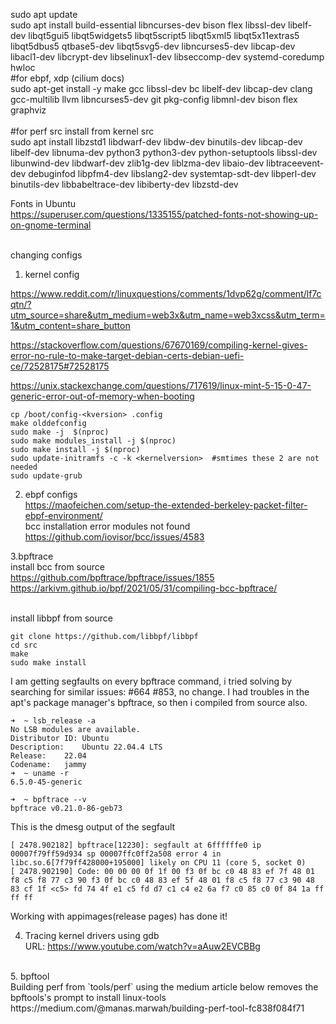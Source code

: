 sudo apt update<br>
sudo apt install build-essential libncurses-dev bison flex libssl-dev libelf-dev libqt5gui5 libqt5widgets5 libqt5script5 libqt5xml5 libqt5x11extras5 libqt5dbus5 qtbase5-dev libqt5svg5-dev libncurses5-dev libcap-dev libacl1-dev libcrypt-dev libselinux1-dev libseccomp-dev systemd-coredump hwloc<br>
#for ebpf, xdp (cilium docs)<br>
sudo apt-get install -y make gcc libssl-dev bc libelf-dev libcap-dev clang gcc-multilib llvm libncurses5-dev git pkg-config libmnl-dev bison flex graphviz<br>
<br>#for perf src install from kernel src
<br>sudo apt install libzstd1 libdwarf-dev libdw-dev binutils-dev libcap-dev libelf-dev libnuma-dev python3 python3-dev python-setuptools libssl-dev libunwind-dev libdwarf-dev zlib1g-dev liblzma-dev libaio-dev libtraceevent-dev debuginfod libpfm4-dev libslang2-dev systemtap-sdt-dev libperl-dev binutils-dev libbabeltrace-dev libiberty-dev libzstd-dev<br>

Fonts in Ubuntu<br>
https://superuser.com/questions/1335155/patched-fonts-not-showing-up-on-gnome-terminal<br><br>

changing configs

1. kernel config

https://www.reddit.com/r/linuxquestions/comments/1dvp62g/comment/lf7cqtn/?utm_source=share&utm_medium=web3x&utm_name=web3xcss&utm_term=1&utm_content=share_button

https://stackoverflow.com/questions/67670169/compiling-kernel-gives-error-no-rule-to-make-target-debian-certs-debian-uefi-ce/72528175#72528175

https://unix.stackexchange.com/questions/717619/linux-mint-5-15-0-47-generic-error-out-of-memory-when-booting
```
cp /boot/config-<kversion> .config 
make olddefconfig
sudo make -j  $(nproc)
sudo make modules_install -j $(nproc)
sudo make install -j $(nproc)
sudo update-initramfs -c -k <kernelversion>  #smtimes these 2 are not needed
sudo update-grub
```



2. ebpf configs <br>
https://maofeichen.com/setup-the-extended-berkeley-packet-filter-ebpf-environment/
<br>bcc installation error modules not found <br>
https://github.com/iovisor/bcc/issues/4583<br>

3.bpftrace<br>
install bcc from source <br>
https://github.com/bpftrace/bpftrace/issues/1855 <br>
https://arkivm.github.io/bpf/2021/05/31/compiling-bcc-bpftrace/<br><br>

install libbpf from source<br>
```
git clone https://github.com/libbpf/libbpf
cd src
make
sudo make install
```
I am getting segfaults on every bpftrace command, i tried solving by searching for similar issues: #664 #853, no change.
I had troubles in the apt's package manager's bpftrace, so then i compiled from source also.
 
```
➜  ~ lsb_release -a
No LSB modules are available.
Distributor ID:	Ubuntu
Description:	Ubuntu 22.04.4 LTS
Release:	22.04
Codename:	jammy
➜  ~ uname -r
6.5.0-45-generic
```
```
➜  ~ bpftrace --v
bpftrace v0.21.0-86-geb73

```
This is the dmesg output of the segfault
```
[ 2478.902182] bpftrace[12230]: segfault at 6ffffffe0 ip 00007f79ff59d934 sp 00007ffc0ff2a508 error 4 in libc.so.6[7f79ff428000+195000] likely on CPU 11 (core 5, socket 0)
[ 2478.902190] Code: 00 00 00 0f 1f 00 f3 0f bc c0 48 83 ef 7f 48 01 f8 c5 f8 77 c3 90 f3 0f bc c0 48 83 ef 5f 48 01 f8 c5 f8 77 c3 90 48 83 cf 1f <c5> fd 74 4f e1 c5 fd d7 c1 c4 e2 6a f7 c0 85 c0 0f 84 1a ff ff ff

```
Working with appimages(release pages) has done it!


4. Tracing kernel drivers using gdb
   <br>URL: https://www.youtube.com/watch?v=aAuw2EVCBBg   

<br>
5. bpftool <br>
Building perf from `tools/perf` using the medium article below removes the bpftools's prompt to install linux-tools
<br>https://medium.com/@manas.marwah/building-perf-tool-fc838f084f71<br>
